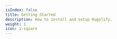 ```yaml
---
isIndex: false
title: Getting Started
description: How to install and setup Hugolify.
weight: 1
icon: 1-square
---
```

